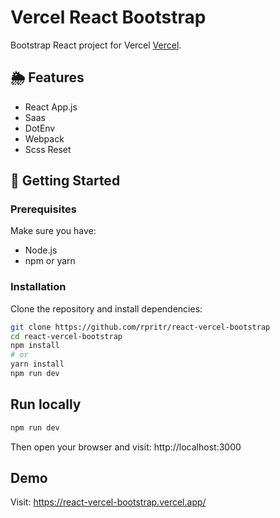 # Vercel React Bootstrap

Bootstrap React project for Vercel  [Vercel](http://vercel.com/).

## 🌦️ Features

- React App.js
- Saas
- DotEnv
- Webpack
- Scss Reset

## 🚀 Getting Started

### Prerequisites
Make sure you have:
- Node.js
- npm or yarn

### Installation

Clone the repository and install dependencies:

```bash
git clone https://github.com/rpritr/react-vercel-bootstrap
cd react-vercel-bootstrap
npm install
# or
yarn install
npm run dev
```

## Run locally

```bash
npm run dev
```

Then open your browser and visit: http://localhost:3000

## Demo
Visit: https://react-vercel-bootstrap.vercel.app/
